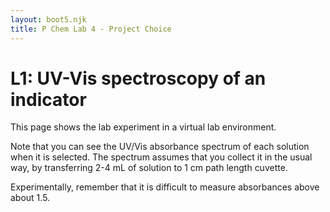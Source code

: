```yaml
---
layout: boot5.njk
title: P Chem Lab 4 - Project Choice
---
```


# L1: UV-Vis spectroscopy of an indicator

This page shows the lab experiment in a virtual lab environment.

Note that you can see the UV/Vis absorbance spectrum of each solution when it is selected. The spectrum assumes that you collect it in the usual way, by transferring 2-4 mL of solution to 1 cm path length cuvette. 

Experimentally, remember that it is difficult to measure absorbances above about 1.5.

<div id="vlab">
</div>


<script defer="defer" src="https://6304b336932f81000908fc39--melodious-granita-c9c445.netlify.app/850-3137d0eefbbd05a57734.js"></script><script defer="defer" src="https://6304b336932f81000908fc39--melodious-granita-c9c445.netlify.app/526-2ab1d3475c35ab8befd6.js"></script><script defer="defer" src="https://6304b336932f81000908fc39--melodious-granita-c9c445.netlify.app/896-34ad65b8615baff8603d.js"></script><script defer="defer" src="https://6304b336932f81000908fc39--melodious-granita-c9c445.netlify.app/lib-3f0127fb962df241e57c.js"></script><link rel="stylesheet" href="https://6304b336932f81000908fc39--melodious-granita-c9c445.netlify.app/896.css">


<script>
        var data = {
            assignment: {
	"assignmentText" : "<em>Indicator<\/em>  Using the Virtual Laboratory, check your work to determine what solutions you should prepare for lab on Thursday."
},
            configuration: {
  "title": "Indicator Physical Chemistry Experiment 1",
    "solutionModellers": {
      "specificHeat": "solvent2"
  },
  "solutionViewers": [
	{
      "id": "solutionProperties",
      "displayDefault": true,
      "args": {
        "honorSignificantFigures": false
      }
    	},

        {
      "id": "aqueous",
      "displayDefault": true,
      "args": {
        "unitsToggleEnabled": true
      }
    },
    {
      "id": "solid",
      "displayDefault": true,
      "args": {
        "unitsToggleEnabled": true
      }
    },
    {
      "id": "spectrometer",
      "displayDefault": true
    },
    {
      "id": "particleView",
      "displayDefault": false
    },
    {
      "id": "thermometer",
      "displayDefault": true
    },
    {
      "id": "pH",
      "displayDefault": true
    },
    {
      "id": "vesselTrackingControl",
      "displayDefault": false
    }
  ],
  "transfer": ["precise", "significantFigures","realistic"]
},
            reactions: {
  "REACTIONS": {
    "REACTION": [
      {
        "SPECIES_REF": [
          {
            "id": "0",
            "coefficient": "-1"
          },
          {
            "id": "1",
            "coefficient": "1"
          },
          {
            "id": "2",
            "coefficient": "1"
          }
        ]
      },
	  {
        "SPECIES_REF": [
          {
            "id": 3,
            "coefficient": -1
          },
          {"id": 4,
          "coefficient": -1},
          {"id": 5,
          "coefficient": 1}
        ]
      },
      {
        "SPECIES_REF": [{"id": 3, "coefficient": -1},
 {"id": 0, "coefficient": -1},
 {"id": 8, "coefficient": 1},
 {"id": 1, "coefficient": 1}]
      },
      {
        "SPECIES_REF": [{"id": 100, "coefficient": -1},
 {"id": 1, "coefficient": 1},
 {"id": 101, "coefficient": 1}
 ]
      },
        {
        "SPECIES_REF": [{"id": 102, "coefficient": -1},
 {"id": 1, "coefficient": 1},
 {"id": 103, "coefficient": 1}
 ]
      },
      {
      "SPECIES_REF": [{"id": 50, "coefficient": -1},
 {"id": 1, "coefficient": 1},
 {"id": 51, "coefficient": 1}
 ]
      }
    ]
  }
},
            solutions: {
   "FILESYSTEM": {
      "DIRECTORY": [
         {
            "name": "stockroom", 
            "SOLUTION": [
               {
                  "name": "Distilled H<sub>2</sub>O", 
                  "description": "Distilled Water", 
                  "volume": "3.0", 
                  "vessel": "3LCarboy",
                  "species": [
                     {
                        "id": 0
                     }
                  ]
               },
                {
                 "name": "1.0 M HCl",
                 "description": "1.0 M Hydrochloric acid",
                 "volume": 0.1,
                 "species": [
                 {"id": 0},
                 {"id": 1, "amount": 0.1},
                 {"id": 9, "amount": 0.1}
                 ]
               },
               {
                 "name": "1.0 M HNO<sub>3</sub>",
                 "description": "1.0 M Nitric acid",
                 "volume": 0.1,
                 "species": [
                 {"id": 0},
                 {"id": 1, "amount": 0.1},
                 {"id": 6, "amount": 0.1}
                 ]
               },
               {
                 "name": "10.0 M HNO<sub>3</sub>",
                 "description": "10.0 M Nitric acid",
                 "volume": 0.1,
                 "species": [
                 {"id": 0},
                 {"id": 1, "amount": 1.0},
                 {"id": 6, "amount": 1.0}
                 ]
               },
                {
                 "name": "1.0 M KOH",
                 "description": "1.0 M KOH",
                 "volume": 0.1,
                 "species": [
                 {"id": 0},
                 {"id": 2, "amount": 0.1},
                 {"id": 7, "amount": 0.1}
                 ]
               },
               {
                 "name": "10.0 M KOH",
                 "description": "10.0 M KOH",
                 "volume": 0.1,
                 "species": [
                 {"id": 0},
                 {"id": 2, "amount": 1.0},
                 {"id": 7, "amount": 1.0}
                 ]
               },
               {"name": "0.1% Methyl orange",
               "description": "0.1% Methyl orange",
                "volume": 0.1,
                 "species": [
                 {"id": 0},
                 {"id": 101, "amount": 0.1/327.33},
                 {"id": 7, "amount": 0.1/327.33}
                 ]
               },
              {"name": "0.1% Bromocresol green",
               "description": "0.1% Bromocresol green",
                "volume": 0.1,
                 "species": [
                 {"id": 0},
                 {"id": 102, "amount": 0.1/698.01},
                 {"id": 7, "amount": 0.1/698.01}
                 ]
               },
                {"name": "0.10 M NH<sub>3</sub>",
               "description": "0.10 M ammonia",
                "volume": 0.1,
                 "species": [
                 {"id": 0},
                 {"id": 51, "amount": 0.1*0.1},
                 ]
               },
            ]
         }
      ]
   }
},
            species: {
    "SPECIES_LIST": {
        "SPECIES": [
            {
                "id": 0,
                "name": "H<sub>2</sub>O",
                "enthalpy": -285.83,
                "entropy": 69.91,
                "state": "l",
                "molecularWeight": 18.016
            },
            {
                "id": 1,
                "name": "H<sup>+</sup>",
                "enthalpy": 0.0,
                "entropy": 0.0,
                "molecularWeight": 1.008
            },
            {
                "id": 2,
                "name": "OH<sup>-</sup>",
                "enthalpy": -229.99,
                "entropy": -10.75,
                "molecularWeight": 17.008
            },
            {
                "id": 3,
                "name": "Fe<sup>3+</sup>",
                "simpleName": "Fe3+",
                "state": "aq",
                "enthalpy": -48.5,
                "entropy": -315.9,
                "density": 3,
                "specificHeat": 0.0,
                "molecularWeight": 55.845,
                "hue": 44.0,
                "saturation": 72.0,
                "value": 96.0,
                "colorConcentration": 0.1
            },
            {
                "id": 4,
                "name": "SCN<sup>-</sup>",
                "simpleName": "SCN-",
                "state": "aq",
                "enthalpy": 76.4,
                "entropy": 144.3,
                "density": 3,
                "specificHeat": -0.165,
                "molecularWeight": 58.08
            },
            {
                "id": 5,
                "name": "FeSCN<sup>2+</sup>",
                "simpleName": "FeSCN2+",
                "state": "aq",
                "enthalpy": 31.25,
                "entropy": -119.0,
                "density": 6,
                "specificHeat": -0.165,
                "molecularWeight": 113.925,
                "hue": 0.0,
                "saturation": 98.0,
                "value": 54.0,
                "colorConcentration": 0.001
            },
            {
                "id": 6,
                "name": "NO<sub>3</sub><sup>-</sup>",
                "simpleName": "NO3-",
                "state": "aq",
                "enthalpy": -207.4,
                "entropy": 146.4,
                "density": 3,
                "specificHeat": -0.333810663,
                "molecularWeight": 62.0049
            },
            {
                "id": 7,
                "name": "K<sup>+</sup>",
                "simpleName": "K+",
                "state": "aq",
                "enthalpy": -252.4,
                "entropy": 102.5,
                "density": 3,
                "specificHeat": 0.133262189,
                "molecularWeight": 39.0983
            },
            {
                "id": 8,
                "name": "FeOH<sup>2+</sup>",
                "simpleName": "FeOH2+",
                "state": "aq",
                "enthalpy": -290.8,
                "entropy": -142.0,
                "density": 4,
                "specificHeat": 0.0,
                "molecularWeight": 72.852
            },
            {
                "id": 9,
                "name": "Cl<sup>-</sup>",
                "simpleName": "Cl-",
                "state": "aq",
                "enthalpy": -167.2,
                "entropy": 56.5,
                "density": 3,
                "specificHeat": -136.4/(4.184*35.453),
                "molecularWeight": 35.453
            },
            {
                "id": 50,
                "name": "NH<sub>4</sub><sup>+</sup>",
                "simpleName": "NH4+",
                "state": "aq",
                "enthalpy": -132.5,
                "entropy": 113.4,
                "density": 3,
                "specificHeat": 79.9/(4.184*18.039),
                "molecularWeight": 18.039
            },
            {
                "id": 51,
                "name": "NH<sub>3</sub>",
                "simpleName": "NH3",
                "state": "aq",
                "enthalpy": -80.29,
                "entropy": 111.3,
                "density": 3,
                "specificHeat": 0/(4.184*17.031),
                "molecularWeight": 17.031
            },
            {
                "id": 100,
                "name": "Methyl orange acid",
                "simpleName": "H-MeOrange",
                "state": "aq",
                "enthalpy": 0,
                "entropy": 0,
                "density": 3,
                "specificHeat": 0,
                "molecularWeight": 305.35,
                "hue": 0.0,
                "saturation": 81.0,
                "value": 91.0,
                "colorConcentration": 0.00002
            },
            {
                "id": 101,
                "name": "Methyl Orange (base)",
                "simpleName": "MeOrange<sup>-</sup>",
                "state": "aq",
                "enthalpy": 17.1,
                "entropy": -8.8,
                "density": 3,
                "specificHeat": 0,
                "molecularWeight": 317.4,
                "hue": 60.0,
                "saturation": 70.0,
                "value": 86.0,
                "colorConcentration": 0.00004
            },
            {
                "id": 102,
                "name": "Bromocresol green (acid)",
                "simpleName": "BrCresol Green<sup>-</sup>",
                "state": "aq",
                "enthalpy": 0,
                "entropy": 0,
                "charge": -1,
                "density": 3,
                "specificHeat": 0,
                "molecularWeight": 698.01,
                "hue": 60.0,
                "saturation": 70.0,
                "value": 86.0,
                "colorConcentration": 1e-6
            },
            {
                "id": 103,
                "name": "Bromocresol green (base)",
                "simpleName": "BrCresol Green <sup>2-</sup>",
                "state": "aq",
                "enthalpy": 24.4,
                "entropy": -10,
                "density": 3,
                "charge": -2,
                "specificHeat": 0,
                "molecularWeight": 697.01,
                "hue": 247.0,
                "saturation": 87.0,
                "value": 86.0,
                "colorConcentration": 1e-6
            },
        ]
    }
},
            spectra: {
   "SPECTRA_LIST": {
      "SPECIES": [
         {
            "id": "101", 
            "BAND": [{
               "wavelength": 460, 
               "width": 120, 
               "e": 2.9e4
            },
            {
               "wavelength": 400, 
               "width": 60, 
               "e": 0.8e4
            },
            {
               "wavelength": 290, 
               "width": 75, 
               "e": 1.24
            }
            ]
         }, 
         {
            "id": "100", 
            "BAND": [{
               "wavelength": 522, 
               "width": 60, 
               "e": 5.5e4,
            },
            {
               "wavelength": 327, 
               "width": 25, 
               "e": 0.8e4,
            }
            ]
         },
         {
            "id": "102", 
            "BAND": [{
               "wavelength": 442, 
               "width": 110, 
               "e": 5e6,
            }],
         },
          {
            "id": "103", 
            "BAND": [{
               "wavelength": 616, 
               "width": 70, 
               "e": 1.4e7,
            }]
          }
      ]
         }
   }
};

  const language = 'en';
  const allowLoadAssignment = false;
  const showFirstTimeTips = false;
  let appModel;
  let appView;

  window.addEventListener('load', function () {
    appModel = new VLab.AppModel();
    appView = new VLab.AppView({ model: appModel,
    el: document.getElementById("vlab"),
    vlab: data,
    domain: "https://chemcollective.org/chem/jsvlab/"});
  }
  )
  </script>
